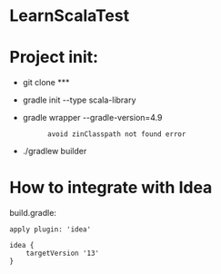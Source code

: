 # LearnScalaTest

Project init:
=============

* git clone ***
* gradle init --type scala-library
* gradle wrapper --gradle-version=4.9  
    
            avoid zinClasspath not found error
    
* ./gradlew builder


How to integrate with Idea
===========
build.gradle:
```
apply plugin: 'idea'

idea {
    targetVersion '13'
}

```